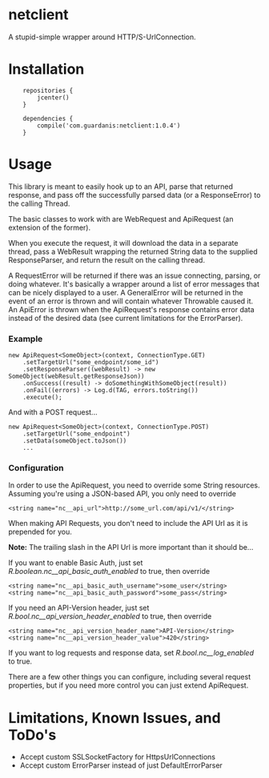# netclient

A stupid-simple wrapper around HTTP/S-UrlConnection.


# Installation

```
    repositories {
        jcenter()
    }

    dependencies {
        compile('com.guardanis:netclient:1.0.4')
    }
```


# Usage

This library is meant to easily hook up to an API, parse that returned response, and pass off the successfully parsed data (or a ResponseError) to the calling Thread.

The basic classes to work with are WebRequest and ApiRequest (an extension of the former). 

When you execute the request, it will download the data in a separate thread, pass a WebResult wrapping the returned String data to the supplied ResponseParser, and return the result on the calling thread. 

A RequestError will be returned if there was an issue connecting, parsing, or doing whatever. It's basically a wrapper around a list of error messages that can be nicely displayed to a user. A GeneralError will be returned in the event of an error is thrown and will contain whatever Throwable caused it. An ApiError is thrown when the ApiRequest's response contains error data instead of the desired data (see current limitations for the ErrorParser). 

### Example

    new ApiRequest<SomeObject>(context, ConnectionType.GET)
        .setTargetUrl("some_endpoint/some_id")
        .setResponseParser((webResult) -> new SomeObject(webResult.getResponseJson))
        .onSuccess((result) -> doSomethingWithSomeObject(result))
        .onFail((errors) -> Log.d(TAG, errors.toString())
        .execute();

And with a POST request...

    new ApiRequest<SomeObject>(context, ConnectionType.POST)
        .setTargetUrl("some_endpoint")
        .setData(someObject.toJson())
        ...

### Configuration

In order to use the ApiRequest, you need to override some String resources. Assuming you're using a JSON-based API, you only need to override

    <string name="nc__api_url">http://some_url.com/api/v1/</string>

When making API Requests, you don't need to include the API Url as it is prepended for you.

**Note:** The trailing slash in the API Url is more important than it should be...

If you want to enable Basic Auth, just set *R.boolean.nc__api_basic_auth_enabled* to true, then override

    <string name="nc__api_basic_auth_username">some_user</string>
    <string name="nc__api_basic_auth_password">some_pass</string>

If you need an API-Version header, just set *R.bool.nc__api_version_header_enabled* to true, then override

    <string name="nc__api_version_header_name">API-Version</string>
    <string name="nc__api_version_header_value">420</string>

If you want to log requests and response data, set *R.bool.nc__log_enabled* to true.

There are a few other things you can configure, including several request properties, but if you need more control you can just extend ApiRequest.

# Limitations, Known Issues, and ToDo's
* Accept custom SSLSocketFactory for HttpsUrlConnections
* Accept custom ErrorParser instead of just DefaultErrorParser
